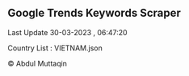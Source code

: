 

## Google Trends Keywords Scraper 
 
Last Update 30-03-2023 , 06:47:20

Country List :
VIETNAM.json



© Abdul Muttaqin 
